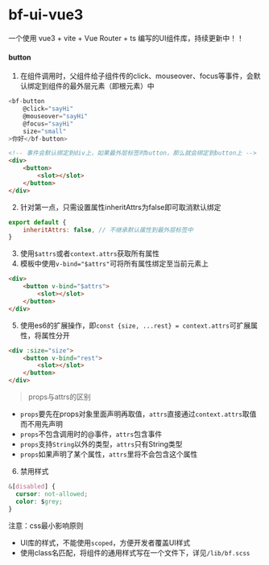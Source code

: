 # bf-ui-vue3
一个使用 vue3 + vite + Vue Router + ts 编写的UI组件库，持续更新中！！

#### button

1. 在组件调用时，父组件给子组件传的click、mouseover、focus等事件，会默认绑定到组件的最外层元素（即根元素）中
```js
<bf-button
    @click="sayHi"
    @mouseover="sayHi"
    @focus="sayHi"
    size="small"
>你好</bf-button>
```
```html
<!-- 事件会默认绑定到div上，如果最外层标签时button，那么就会绑定到button上 -->
<div>
    <button>
        <slot></slot>
    </button>
</div>
```
2. 针对第一点，只需设置属性inheritAttrs为false即可取消默认绑定
```js
export default {
    inheritAttrs: false, // 不继承默认属性到最外层标签中
}
```
3. 使用`$attrs`或者`context.attrs`获取所有属性
4. 模板中使用`v-bind="$attrs"`可将所有属性绑定至当前元素上
```html
<div>
    <button v-bind="$attrs">
        <slot></slot>
    </button>
</div>
```
5. 使用es6的扩展操作，即`const {size, ...rest} = context.attrs`可扩展属性，将属性分开
```html
<div :size="size">
    <button v-bind="rest">
        <slot></slot>
    </button>
</div>
```

> props与attrs的区别

- `props`要先在props对象里面声明再取值，`attrs`直接通过`context.attrs`取值而不用先声明
- `props`不包含调用时的@事件，`attrs`包含事件
- `props`支持`String`以外的类型，`attrs`只有String类型
- `props`如果声明了某个属性，`attrs`里将不会包含这个属性

6. 禁用样式
```css
&[disabled] {
  cursor: not-allowed;
  color: $grey;
}
```

注意：css最小影响原则
- UI库的样式，不能使用`scoped`，方便开发者覆盖UI样式
- 使用class名匹配，将组件的通用样式写在一个文件下，详见`/lib/bf.scss`